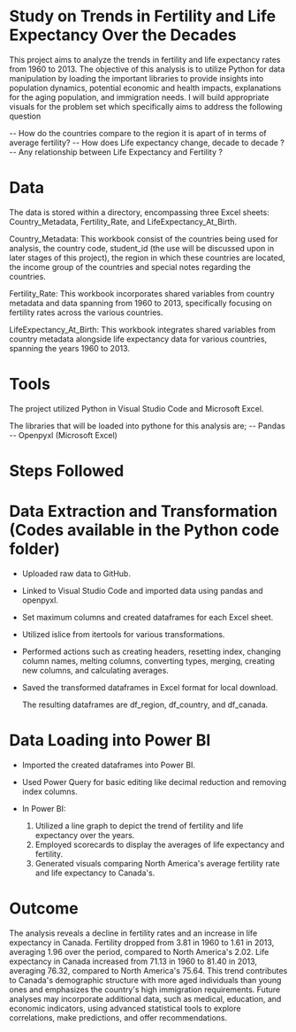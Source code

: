 # Study on Trends in Fertility and Life Expectancy Over the Decades

This project aims to analyze the trends in fertility and life expectancy rates from 1960 to 2013. The objective of this analysis is to utilize Python for data manipulation by loading the important libraries to provide insights into population dynamics, potential economic and health impacts, explanations for the aging population, and immigration needs. I will build appropriate visuals for the problem set which specifically aims to address the following question

-- How do the countries compare to the region it is apart of in terms of average fertility?
-- How does Life expectancy change, decade to decade ?
-- Any relationship between Life Expectancy and Fertility ?

# Data

The data is stored within a directory, encompassing three Excel sheets: Country_Metadata, Fertility_Rate, and LifeExpectancy_At_Birth.

Country_Metadata: This workbook consist of the countries being used for analysis, the country code, student_id (the use will be discussed upon in later stages of this project), the region in which these countries are located, the income group of the countries and special notes regarding the countries.

Fertility_Rate: This workbook incorporates shared variables from country metadata and data spanning from 1960 to 2013, specifically focusing on fertility rates across the various countries.

LifeExpectancy_At_Birth: This workbook integrates shared variables from country metadata alongside life expectancy data for various countries, spanning the years 1960 to 2013.

# Tools

The project utilized Python in Visual Studio Code and Microsoft Excel.

The libraries that will be loaded into pythone for this analysis are;
-- Pandas
-- Openpyxl (Microsoft Excel)

# Steps Followed

# Data Extraction and Transformation (Codes available in the Python code folder)

- Uploaded raw data to GitHub.
  
- Linked to Visual Studio Code and imported data using pandas and openpyxl.

- Set maximum columns and created dataframes for each Excel sheet.

- Utilized islice from itertools for various transformations.

- Performed actions such as creating headers, resetting index, changing column names, melting columns, converting types, merging, creating new columns, and 
  calculating averages.

- Saved the transformed dataframes in Excel format for local download.

  The resulting dataframes are df_region, df_country, and df_canada.

# Data Loading into Power BI

- Imported the created dataframes into Power BI.

- Used Power Query for basic editing like decimal reduction and removing index columns.

- In Power BI:

  1. Utilized a line graph to depict the trend of fertility and life expectancy over the years.
  2. Employed scorecards to display the averages of life expectancy and fertility.
  3. Generated visuals comparing North America's average fertility rate and life expectancy to Canada's.
 
# Outcome
The analysis reveals a decline in fertility rates and an increase in life expectancy in Canada. Fertility dropped from 3.81 in 1960 to 1.61 in 2013, averaging 1.96 over the period, compared to North America's 2.02. Life expectancy in Canada increased from 71.13 in 1960 to 81.40 in 2013, averaging 76.32, compared to North America's 75.64. This trend contributes to Canada's demographic structure with more aged individuals than young ones and emphasizes the country's high immigration requirements. Future analyses may incorporate additional data, such as medical, education, and economic indicators, using advanced statistical tools to explore correlations, make predictions, and offer recommendations.   

